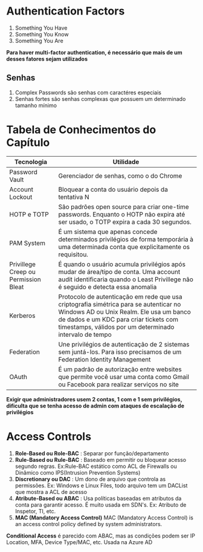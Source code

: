 # Authentication Factors
1. Something You Have
2. Something You Know
3. Something You Are

**Para haver multi-factor authentication, é necessário que mais de um desses fatores sejam utilizados**

## Senhas
1. Complex Passwords são senhas com caractéres especiais
2. Senhas fortes são senhas complexas que possuem um determinado tamanho mínimo

# Tabela de Conhecimentos do Capítulo
| Tecnologia | Utilidade |
| ---------- | --------- |
| Password Vault | Gerenciador de senhas, como o do Chrome |
| Account Lockout | Bloquear a conta do usuário depois da tentativa N |
| HOTP e TOTP | São padrões open source para criar one-time passwords. Enquanto o HOTP não expira até ser usado, o TOTP expira a cada 30 segundos.
| PAM System | É um sistema que apenas concede determinados privilégios de forma temporária à uma determinada conta que explicitamente os requisitou. |
| Privillege Creep ou Permission Bleat | É quando o usuário acumula privilégios após mudar de área/tipo de conta. Uma account audit identificaria quando o Least Privillege não é seguido e detecta essa anomalia |
| Kerberos | Protocolo de autenticação em rede que usa criptografia simétrica para se autenticar no Windows AD ou Unix Realm. Ele usa um banco de dados e um KDC para criar tickets com timestamps, válidos por um determinado intervalo de tempo |d
| Federation | Une privilégios de autenticação de 2 sistemas sem juntá-los. Para isso precisamos de um Federation Identity Management |
| OAuth | É um padrão de autorização entre websites que permite você usar uma conta como Gmail ou Facebook para realizar serviços no site |

**Exigir que administradores usem 2 contas, 1 com e 1 sem privilégios, dificulta que se tenha acesso de admin com ataques de escalação de privilégios**

# Access Controls
1. **Role-Based ou Role-BAC** : Separar por função/departamento
2. **Rule-Based ou Rule-BAC** : Baseado em permitir ou bloquear acesso segundo regras. Ex:Rule-BAC estático como ACL de Firewalls ou Dinâmico como IPS(Intrusion Prevention Systems)
3. **Discretionary ou DAC** : Um dono de arquivo que controla as permissões. Ex: Windows e Linux Files, todo arquivo tem um DACList que mostra a ACL de acesso
4. **Atribute-Based ou ABAC** : Usa políticas baseadas em atributos da conta para garantir acesso. É muito usada em SDN's. Ex: Atributo de Inspetor, TI, etc.
5. **MAC (Mandatory Access Control)** MAC (Mandatory Access Control) is an access control policy defined by system administrators.


**Conditional Access** é parecido com ABAC, mas as condições podem ser IP Location, MFA, Device Type/MAC, etc. Usada na Azure AD
